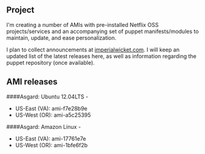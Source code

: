 ## Project
I'm creating a number of AMIs with pre-installed Netflix OSS projects/services and an accompanying set of puppet manifests/modules to maintain, update, and ease personalization.

I plan to collect announcements at [imperialwicket.com](http://imperialwicket.com/tag/netflix). I will keep an updated list of the latest releases here, as well as information regarding the puppet repository (once available).

## AMI releases

####Asgard: Ubuntu 12.04LTS - 
  - US-East (VA): ami-f7e28b9e
  - US-West (OR): ami-a5c25395

####Asgard: Amazon Linux - 
  - US-East (VA): ami-17761e7e
  - US-West (OR): ami-1bfe6f2b

